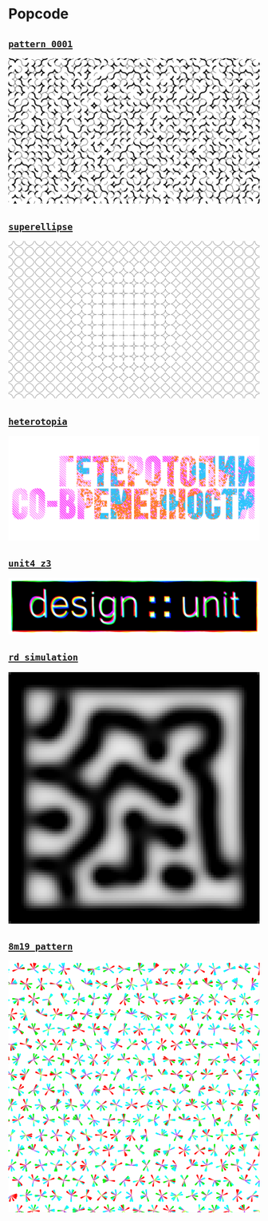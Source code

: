 # Popcode

## [`pattern_0001`](https://tmshv.github.io/popcode/pattern_0001)

![](sketches/pattern_0001/preview.png)

## [`superellipse`](https://tmshv.github.io/popcode/superellipse)

![](sketches/superellipse/preview.png)

## [`heterotopia`](https://tmshv.github.io/popcode/heterotopia)

![](sketches/heterotopia/preview.png)


## [`unit4_z3`](https://tmshv.github.io/popcode/unit4_z3)

![](sketches/unit4_z3/preview.png)


## [`rd_simulation` ](https://tmshv.github.io/popcode/rd_simulation)

![](sketches/rd_simulation/preview.png)

## [`8m19_pattern` ](https://tmshv.github.io/popcode/8m19_pattern)

![](sketches/8m19_pattern/pattern.png)
